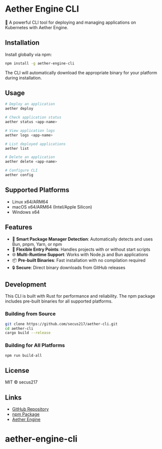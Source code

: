 # Aether Engine CLI

🚀 A powerful CLI tool for deploying and managing applications on Kubernetes with Aether Engine.

## Installation

Install globally via npm:

```bash
npm install -g aether-engine-cli
```

The CLI will automatically download the appropriate binary for your platform during installation.

## Usage

```bash
# Deploy an application
aether deploy

# Check application status
aether status <app-name>

# View application logs
aether logs <app-name>

# List deployed applications
aether list

# Delete an application
aether delete <app-name>

# Configure CLI
aether config
```

## Supported Platforms

- Linux x64/ARM64
- macOS x64/ARM64 (Intel/Apple Silicon)
- Windows x64

## Features

- 🎯 **Smart Package Manager Detection**: Automatically detects and uses Bun, pnpm, Yarn, or npm
- 🔧 **Flexible Entry Points**: Handles projects with or without start scripts
- 🌐 **Multi-Runtime Support**: Works with Node.js and Bun applications
- 📦 **Pre-built Binaries**: Fast installation with no compilation required
- 🔒 **Secure**: Direct binary downloads from GitHub releases

## Development

This CLI is built with Rust for performance and reliability. The npm package includes pre-built binaries for all supported platforms.

### Building from Source

```bash
git clone https://github.com/secus217/aether-cli.git
cd aether-cli
cargo build --release
```

### Building for All Platforms

```bash
npm run build-all
```

## License

MIT © secus217

## Links

- [GitHub Repository](https://github.com/secus217/aether-cli)
- [npm Package](https://www.npmjs.com/package/aether-engine-cli)
- [Aether Engine](https://github.com/secus217/aether-engine-pub)
# aether-engine-cli
